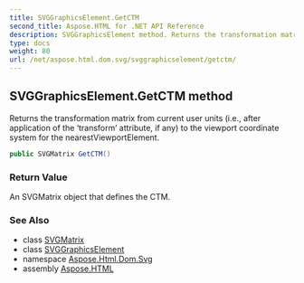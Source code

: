 ```yaml
---
title: SVGGraphicsElement.GetCTM
second_title: Aspose.HTML for .NET API Reference
description: SVGGraphicsElement method. Returns the transformation matrix from current user units i.e. after application of the transform attribute if any to the viewport coordinate system for the nearestViewportElement
type: docs
weight: 80
url: /net/aspose.html.dom.svg/svggraphicselement/getctm/
---
```

## SVGGraphicsElement.GetCTM method

Returns the transformation matrix from current user units (i.e., after application of the ‘transform’ attribute, if any) to the viewport coordinate system for the nearestViewportElement.

```csharp
public SVGMatrix GetCTM()
```

### Return Value

An SVGMatrix object that defines the CTM.

### See Also

* class [SVGMatrix](../../../aspose.html.dom.svg.datatypes/svgmatrix/)
* class [SVGGraphicsElement](../)
* namespace [Aspose.Html.Dom.Svg](../../svggraphicselement/)
* assembly [Aspose.HTML](../../../)
